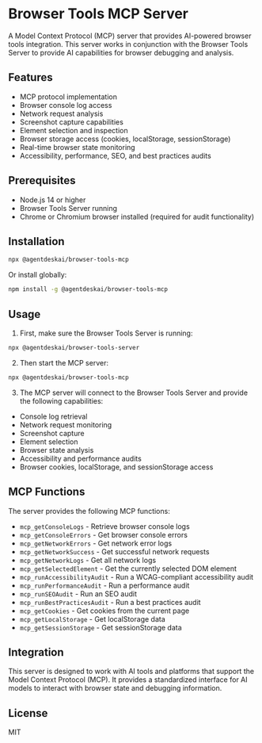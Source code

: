 # Browser Tools MCP Server

A Model Context Protocol (MCP) server that provides AI-powered browser tools integration. This server works in conjunction with the Browser Tools Server to provide AI capabilities for browser debugging and analysis.

## Features

- MCP protocol implementation
- Browser console log access
- Network request analysis
- Screenshot capture capabilities
- Element selection and inspection
- Browser storage access (cookies, localStorage, sessionStorage)
- Real-time browser state monitoring
- Accessibility, performance, SEO, and best practices audits

## Prerequisites

- Node.js 14 or higher
- Browser Tools Server running
- Chrome or Chromium browser installed (required for audit functionality)

## Installation

```bash
npx @agentdeskai/browser-tools-mcp
```

Or install globally:

```bash
npm install -g @agentdeskai/browser-tools-mcp
```

## Usage

1. First, make sure the Browser Tools Server is running:

```bash
npx @agentdeskai/browser-tools-server
```

2. Then start the MCP server:

```bash
npx @agentdeskai/browser-tools-mcp
```

3. The MCP server will connect to the Browser Tools Server and provide the following capabilities:

- Console log retrieval
- Network request monitoring
- Screenshot capture
- Element selection
- Browser state analysis
- Accessibility and performance audits
- Browser cookies, localStorage, and sessionStorage access

## MCP Functions

The server provides the following MCP functions:

- `mcp_getConsoleLogs` - Retrieve browser console logs
- `mcp_getConsoleErrors` - Get browser console errors
- `mcp_getNetworkErrors` - Get network error logs
- `mcp_getNetworkSuccess` - Get successful network requests
- `mcp_getNetworkLogs` - Get all network logs
- `mcp_getSelectedElement` - Get the currently selected DOM element
- `mcp_runAccessibilityAudit` - Run a WCAG-compliant accessibility audit
- `mcp_runPerformanceAudit` - Run a performance audit
- `mcp_runSEOAudit` - Run an SEO audit
- `mcp_runBestPracticesAudit` - Run a best practices audit
- `mcp_getCookies` - Get cookies from the current page
- `mcp_getLocalStorage` - Get localStorage data
- `mcp_getSessionStorage` - Get sessionStorage data

## Integration

This server is designed to work with AI tools and platforms that support the Model Context Protocol (MCP). It provides a standardized interface for AI models to interact with browser state and debugging information.

## License

MIT
